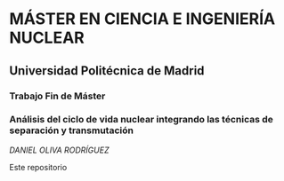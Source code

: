 
# MÁSTER EN CIENCIA E INGENIERÍA NUCLEAR
## Universidad Politécnica de Madrid
### Trabajo Fin de Máster
### Análisis del ciclo de vida nuclear integrando las técnicas de separación y transmutación

_*DANIEL OLIVA RODRÍGUEZ*_

Este repositorio